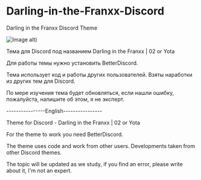 # Darling-in-the-Franxx-Discord
Darling in the Franxx Discord Theme

![Image alt]([https://So1ta.github.io/Images/ThemeView.png))

Тема для Discord под названием Darling in the Franxx | 02 or Yota

Для работы темы нужно установить BetterDiscord.

Тема использует код и работы других пользователей. Взяты наработки из других тем для Discord.

По мере изучения тема будет обновляться, если нашли ошибку, пожалуйста, напишите об этом, я не эксперт.

----------------English----------------

Theme for Discord - Darling in the Franxx | 02 or Yota

For the theme to work you need BetterDiscord.

The theme uses code and work from other users. Developments taken from other Discord themes.

The topic will be updated as we study, if you find an error, please write about it, I'm not an expert.
